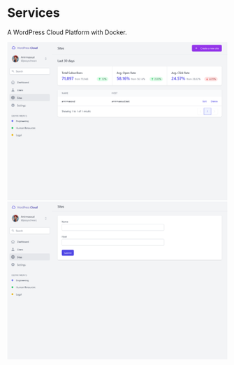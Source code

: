# Services

A WordPress Cloud Platform with Docker.

![Sites Index](screenshots/Sites_Index.png)
![Sites Create](screenshots/Sites_Create.png)
